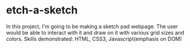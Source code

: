 # etch-a-sketch
In this project, I'm going to be making a sketch pad webpage. The user would be able to interact with it and draw on it with various grid sizes and colors. 
Skills demonstrated: HTML, CSS3, Javascript(emphasis on DOM)